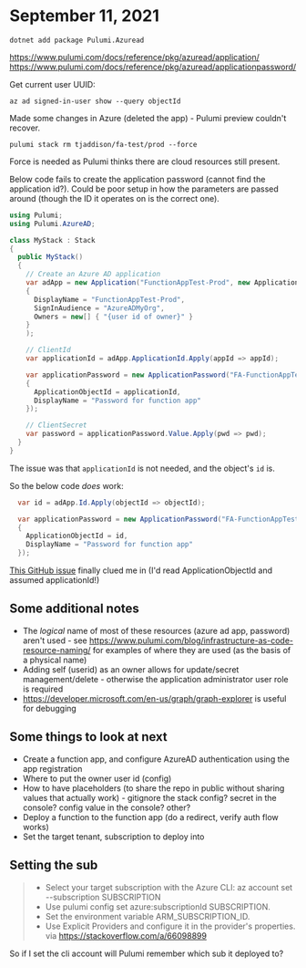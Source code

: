 # September 11, 2021

```
dotnet add package Pulumi.Azuread
```

https://www.pulumi.com/docs/reference/pkg/azuread/application/
https://www.pulumi.com/docs/reference/pkg/azuread/applicationpassword/

Get current user UUID:
```
az ad signed-in-user show --query objectId
```

Made some changes in Azure (deleted the app) - Pulumi preview couldn't recover.

```
pulumi stack rm tjaddison/fa-test/prod --force
```

Force is needed as Pulumi thinks there are cloud resources still present.

Below code fails to create the application password (cannot find the application id?).  Could be poor setup in how the parameters are passed around (though the ID it operates on is the correct one).

```csharp
using Pulumi;
using Pulumi.AzureAD;

class MyStack : Stack
{
  public MyStack()
  {
    // Create an Azure AD application
    var adApp = new Application("FunctionAppTest-Prod", new ApplicationArgs
    {
      DisplayName = "FunctionAppTest-Prod",
      SignInAudience = "AzureADMyOrg",
      Owners = new[] { "{user id of owner}" }
    }
    );

    // ClientId
    var applicationId = adApp.ApplicationId.Apply(appId => appId);

    var applicationPassword = new ApplicationPassword("FA-FunctionAppTest-Prod-Password", new ApplicationPasswordArgs
    {
      ApplicationObjectId = applicationId,
      DisplayName = "Password for function app"
    });

    // ClientSecret
    var password = applicationPassword.Value.Apply(pwd => pwd);
  }
}

```

The issue was that `applicationId` is not needed, and the object's `id` is.

So the below code _does_ work:

```csharp
  var id = adApp.Id.Apply(objectId => objectId);

  var applicationPassword = new ApplicationPassword("FA-FunctionAppTest-Prod-Password", new ApplicationPasswordArgs
  {
    ApplicationObjectId = id,
    DisplayName = "Password for function app"
  });
```

[This GitHub issue](https://github.com/microsoftgraph/microsoft-graph-docs/issues/3539) finally clued me in (I'd read ApplicationObjectId and assumed applicationId!)

## Some additional notes
- The _logical_ name of most of these resources (azure ad app, password) aren't used - see https://www.pulumi.com/blog/infrastructure-as-code-resource-naming/ for examples of where they are used (as the basis of a physical name)
- Adding self (userid) as an owner allows for update/secret management/delete - otherwise the application administrator user role is required
- https://developer.microsoft.com/en-us/graph/graph-explorer is useful for debugging

## Some things to look at next
- Create a function app, and configure AzureAD authentication using the app registration
- Where to put the owner user id (config)
- How to have placeholders (to share the repo in public without sharing values that actually work) - gitignore the stack config? secret in the console? config value in the console? other?
- Deploy a function to the function app (do a redirect, verify auth flow works)
- Set the target tenant, subscription to deploy into

## Setting the sub
> - Select your target subscription with the Azure CLI: az account set --subscription SUBSCRIPTION
> - Use pulumi config set azure:subscriptionId SUBSCRIPTION.
> - Set the environment variable ARM_SUBSCRIPTION_ID.
> - Use Explicit Providers and configure it in the provider's properties.
via https://stackoverflow.com/a/66098899

So if I set the cli account will Pulumi remember which sub it deployed to?